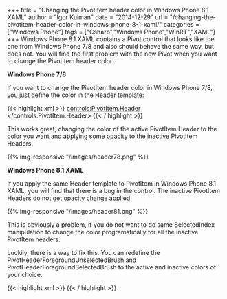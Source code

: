 +++
title = "Changing the PivotItem header color in Windows Phone 8.1 XAML"
author = "Igor Kulman"
date = "2014-12-29"
url = "/changing-the-pivotitem-header-color-in-windows-phone-8-1-xaml/"
categories = ["Windows Phone"]
tags = ["Csharp","Windows Phone","WinRT","XAML"]
+++
Windows Phone 8.1 XAML contains a Pivot control that looks like the one from Windows Phone 7/8 and also should behave the same way, but does not. You will find the first problem with the new Pivot when you want to change the PivotItem header color.

**Windows Phone 7/8**

If you want to change the PivotItem header color in Windows Phone 7/8, you just define the color in the Header template:

{{< highlight xml >}}
<controls:PivotItem.Header> 
  <TextBlock Text="{Binding}" Foreground="{StaticResource PhoneAccentBrush}"/> 
</controls:PivotItem.Header> 
{{< / highlight >}}

This works great, changing the color of the active PivotItem Header to the color you want and applying some opacity to the inactive PivotItem Headers.

{{% img-responsive "/images/header78.png" %}}

<!--more-->

**Windows Phone 8.1 XAML**

If you apply the same Header template to PivotItem in Windows Phone 8.1 XAML, you will find that there is a bug in the control. The inactive PivotItem Headers do not get opacity change applied.

{{% img-responsive "/images/header81.png" %}}

This is obviously a problem, if you do not want to do same SelectedIndex manipulation to change the color programatically for all the inactive PivotItem headers. 

Luckily, there is a way to fix this. You can redefine the PivotHeaderForegroundUnselectedBrush and PivotHeaderForegroundSelectedBrush to the active and inactive colors of your choice.

{{< highlight xml >}}
<SolidColorBrush
    x:Key="PivotHeaderForegroundUnselectedBrush"
    Color="#B3DCF1" />
<SolidColorBrush
    x:Key="PivotHeaderForegroundSelectedBrush"
    Color="#3ab2e1" />
{{< / highlight >}}
